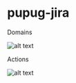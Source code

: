 # pupug-jira
Domains

![alt text](https://github.com/TheRightWay/popug-jira/blob/doc/todo-domains.jpg?raw=true)

Actions

![alt text](https://github.com/TheRightWay/popug-jira/blob/doc/todo-actions.jpg?raw=true)